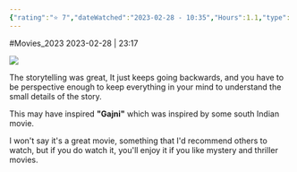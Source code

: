 ```yaml
---
{"rating":"⭐ 7","dateWatched":"2023-02-28 - 10:35","Hours":1.1,"type":"movie","subType":null,"title":"Memento","englishTitle":"Memento","year":"2000","dataSource":"OMDbAPI","url":"https://www.imdb.com/title/tt0209144/","id":"tt0209144","genres":["Mystery","Thriller"],"producer":"Christopher Nolan","duration":"113 min","onlineRating":8.4,"actors":["Guy Pearce","Carrie-Anne Moss","Joe Pantoliano"],"image":"https://m.media-amazon.com/images/M/MV5BZTcyNjk1MjgtOWI3Mi00YzQwLWI5MTktMzY4ZmI2NDAyNzYzXkEyXkFqcGdeQXVyNjU0OTQ0OTY@._V1_SX300.jpg","released":true,"streamingServices":null,"premiere":"25/05/2001","watched":false,"lastWatched":"","personalRating":0,"tags":["mediaDB/tv/movie"],"dg-publish":true,"permalink":"/media-db/movies/memento-2000/","dgPassFrontmatter":true,"noteIcon":"1","created":"2023-11-14T21:08:36.040+05:30","updated":"2023-12-10T20:47:44.427+05:30"}
---
```


#Movies_2023 
2023-02-28 | 23:17

<img src="https://m.media-amazon.com/images/M/MV5BZTcyNjk1MjgtOWI3Mi00YzQwLWI5MTktMzY4ZmI2NDAyNzYzXkEyXkFqcGdeQXVyNjU0OTQ0OTY@._V1_SX300.jpg">

The storytelling was great, It just keeps going backwards, and you have to be perspective enough to keep everything in your mind to understand the small details of the story.

This may have inspired __"Gajni"__ which was inspired by some south Indian movie.

I won't say it's a great movie, something that I'd recommend others to watch, but if you do watch it, you'll enjoy it if you like mystery and thriller movies.